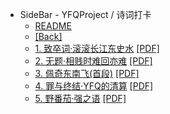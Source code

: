 - SideBar - YFQProject / 诗词打卡
  - [README](./README.md)
  - [[Back]](../README.md)
  - [1. 致卒词·滚滚长江东史水](./1.md) [[PDF]](./1-致卒词·滚滚长江东史水.pdf ':ignore')
  - [2. 无题·相贱时难回亦难](./2.md) [[PDF]](./2-无题·相贱时难回亦难.pdf ':ignore')
  - [3. 佩奇东南飞(首段)](./3.md) [[PDF]](./3-佩奇东南飞(首段).pdf ':ignore')
  - [4. 罪与终结·YFQ的清算](./4.md) [[PDF]](./4-罪与终结·YFQ的清算.pdf ':ignore')
  - [5. 野番茄·强之语](./5.md) [[PDF]](./5-野番茄·强之语.pdf ':ignore')

<!--
[]() [[PDF]]( ':ignore')
-->